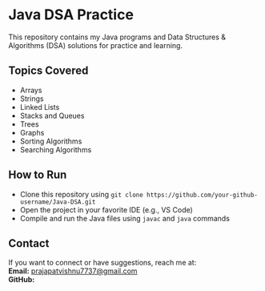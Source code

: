 # Java DSA Practice

This repository contains my Java programs and Data Structures & Algorithms (DSA) solutions for practice and learning.

## Topics Covered
- Arrays
- Strings
- Linked Lists
- Stacks and Queues
- Trees
- Graphs
- Sorting Algorithms
- Searching Algorithms

## How to Run
- Clone this repository using `git clone https://github.com/your-github-username/Java-DSA.git`
- Open the project in your favorite IDE (e.g., VS Code)
- Compile and run the Java files using `javac` and `java` commands

## Contact
If you want to connect or have suggestions, reach me at:  
**Email:** prajapatvishnu7737@gmail.com  
**GitHub:** 
